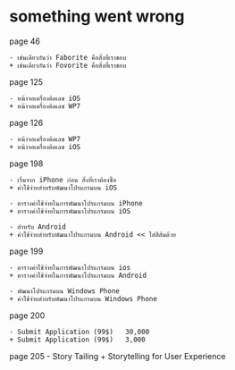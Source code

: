 something went wrong
====================

page 46

    - เช่นเดียวกันว่า Faborite คือสิ่งที่เราชอบ
    + เช่นเดียวกันว่า Fovorite คือสิ่งที่เราชอบ

page 125

    - หน้าจอเครื่องคิดเลข iOS
    + หน้าจอเครื่องคิดเลข WP7

page 126

    - หน้าจอเครื่องคิดเลข WP7
    + หน้าจอเครื่องคิดเลข iOS

page 198
  
    - เริ่มจาก iPhone ก่อน สิ่งที่เราต้องซื้อ
    + ค่าใช้จ่ายสำหรับพัฒนาโปรแกรมบน iOS
   
    - ตารางค่าใช้จ่ายในการพัฒนาโปรแกรมบน iPhone
    + ตารางค่าใช้จ่ายในการพัฒนาโปรแกรมบน iOS

    - สำหรับ Android
    + ค่าใช้จ่ายสำหรับพัฒนาโปรแกรมบน Android << ใส่สีส้มด้วย
    
page 199

    - ตารางค่าใช้จ่ายในการพัฒนาโปรแกรมบน ios
    + ตารางค่าใช้จ่ายในการพัฒนาโปรแกรมบน Android
    
    - พัฒนาโปรแกรมบน Windows Phone
    + ค่าใช้จ่ายสำหรับพัฒนาโปรแกรมบน Windows Phone
    
page 200

    - Submit Application (99$)   30,000
    + Submit Application (99$)   3,000
    
page 205
    - Story Tailing
    + Storytelling for User Experience
